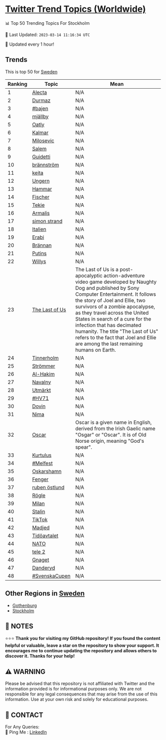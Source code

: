 [Twitter Trend Topics (Worldwide)](https://github.com/ErcinDedeoglu/Twitter-Trend-Topics)
==========


📊 Top 50 Trending Topics For Stockholm

📆 Last Updated: `2023-03-14 11:16:34 UTC`

🔧 Updated every 1 hour!


## Trends

This is top 50 for [Sweden](</Sweden>)

| Ranking | Topic | Mean |
| ------- | ------------ | ------------ |
| 1 | [Alecta](http://twitter.com/search?q=Alecta) | N/A |
| 2 | [Durmaz](http://twitter.com/search?q=Durmaz) | N/A |
| 3 | [#bajen](http://twitter.com/search?q=%23bajen) | N/A |
| 4 | [mjällby](http://twitter.com/search?q=mj%c3%a4llby) | N/A |
| 5 | [Oatly](http://twitter.com/search?q=Oatly) | N/A |
| 6 | [Kalmar](http://twitter.com/search?q=Kalmar) | N/A |
| 7 | [Milosevic](http://twitter.com/search?q=Milosevic) | N/A |
| 8 | [Salem](http://twitter.com/search?q=Salem) | N/A |
| 9 | [Guidetti](http://twitter.com/search?q=Guidetti) | N/A |
| 10 | [brännström](http://twitter.com/search?q=br%c3%a4nnstr%c3%b6m) | N/A |
| 11 | [keita](http://twitter.com/search?q=keita) | N/A |
| 12 | [Ungern](http://twitter.com/search?q=Ungern) | N/A |
| 13 | [Hammar](http://twitter.com/search?q=Hammar) | N/A |
| 14 | [Fischer](http://twitter.com/search?q=Fischer) | N/A |
| 15 | [Tekie](http://twitter.com/search?q=Tekie) | N/A |
| 16 | [Armalis](http://twitter.com/search?q=Armalis) | N/A |
| 17 | [simon strand](http://twitter.com/search?q=simon+strand) | N/A |
| 18 | [Italien](http://twitter.com/search?q=Italien) | N/A |
| 19 | [Erabi](http://twitter.com/search?q=Erabi) | N/A |
| 20 | [Brännan](http://twitter.com/search?q=Br%c3%a4nnan) | N/A |
| 21 | [Putins](http://twitter.com/search?q=Putins) | N/A |
| 22 | [Willys](http://twitter.com/search?q=Willys) | N/A |
| 23 | [The Last of Us](http://twitter.com/search?q=The+Last+of+Us) | The Last of Us is a post-apocalyptic action-adventure video game developed by Naughty Dog and published by Sony Computer Entertainment. It follows the story of Joel and Ellie, two survivors of a zombie apocalypse, as they travel across the United States in search of a cure for the infection that has decimated humanity. The title "The Last of Us" refers to the fact that Joel and Ellie are among the last remaining humans on Earth. |
| 24 | [Tinnerholm](http://twitter.com/search?q=Tinnerholm) | N/A |
| 25 | [Strömmer](http://twitter.com/search?q=Str%c3%b6mmer) | N/A |
| 26 | [Al-Hakim](http://twitter.com/search?q=Al-Hakim) | N/A |
| 27 | [Navalny](http://twitter.com/search?q=Navalny) | N/A |
| 28 | [Utmärkt](http://twitter.com/search?q=Utm%c3%a4rkt) | N/A |
| 29 | [#HV71](http://twitter.com/search?q=%23HV71) | N/A |
| 30 | [Dovin](http://twitter.com/search?q=Dovin) | N/A |
| 31 | [Nima](http://twitter.com/search?q=Nima) | N/A |
| 32 | [Oscar](http://twitter.com/search?q=Oscar) | Oscar is a given name in English, derived from the Irish Gaelic name "Osgar" or "Oscar". It is of Old Norse origin, meaning "God's spear". |
| 33 | [Kurtulus](http://twitter.com/search?q=Kurtulus) | N/A |
| 34 | [#Melfest](http://twitter.com/search?q=%23Melfest) | N/A |
| 35 | [Oskarshamn](http://twitter.com/search?q=Oskarshamn) | N/A |
| 36 | [Fenger](http://twitter.com/search?q=Fenger) | N/A |
| 37 | [ruben östlund](http://twitter.com/search?q=ruben+%c3%b6stlund) | N/A |
| 38 | [Rögle](http://twitter.com/search?q=R%c3%b6gle) | N/A |
| 39 | [Milan](http://twitter.com/search?q=Milan) | N/A |
| 40 | [Stalin](http://twitter.com/search?q=Stalin) | N/A |
| 41 | [TikTok](http://twitter.com/search?q=TikTok) | N/A |
| 42 | [Madjed](http://twitter.com/search?q=Madjed) | N/A |
| 43 | [Tidöavtalet](http://twitter.com/search?q=Tid%c3%b6avtalet) | N/A |
| 44 | [NATO](http://twitter.com/search?q=NATO) | N/A |
| 45 | [tele 2](http://twitter.com/search?q=tele+2) | N/A |
| 46 | [Gnaget](http://twitter.com/search?q=Gnaget) | N/A |
| 47 | [Danderyd](http://twitter.com/search?q=Danderyd) | N/A |
| 48 | [#SvenskaCupen](http://twitter.com/search?q=%23SvenskaCupen) | N/A |



## Other Regions in [Sweden](</Sweden>)

* [Gothenburg](</Sweden/Gothenburg.md>)
* [Stockholm](</Sweden/Stockholm.md>)



## 📝 NOTES

⭐⭐⭐ **Thank you for visiting my GitHub repository! If you found the content helpful or valuable, leave a star on the repository to show your support. It encourages me to continue updating the repository and allows others to discover it. Thanks for your help!**


## ⚠️ WARNING

Please be advised that this repository is not affiliated with Twitter and the information provided is for informational purposes only. We are not responsible for any legal consequences that may arise from the use of this information. Use at your own risk and solely for educational purposes.


## 📨 CONTACT

 For Any Queries:  
            🏓 Ping Me : [LinkedIn](https://www.linkedin.com/in/ercindedeoglu/)

